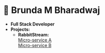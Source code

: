 # 👋 Brunda M Bharadwaj

- **Full Stack Developer**
- **Projects:**
  - **RabbitStream:**  
    [Micro-service A](https://github.com/brundabharadwaj/micro-service-a)  
    [Micro-service B](https://github.com/brundabharadwaj/micro-service-b)

